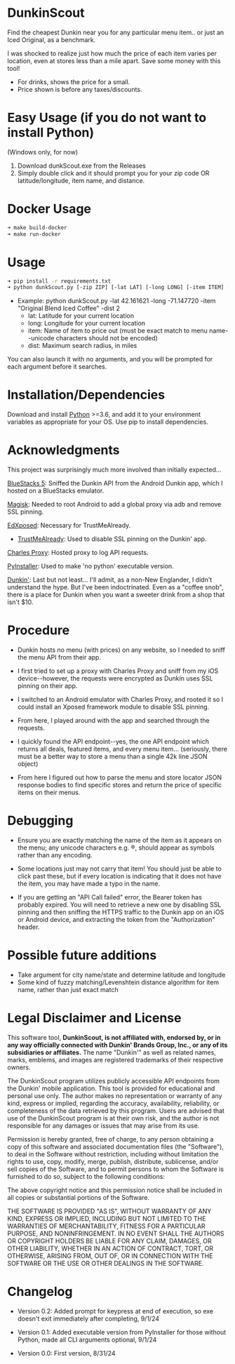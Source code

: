 # DunkinScout
Find the cheapest Dunkin near you for any particular menu item.. or 
just an Iced Original, as a benchmark.

I was shocked to realize just how much the price of each item varies per location,
even at stores less than a mile apart. Save some money with this tool!

- For drinks, shows the price for a small.
- Price shown is before any taxes/discounts.

# Easy Usage (if you do not want to install Python)
(Windows only, for now)
1. Download dunkScout.exe from the Releases
2. Simply double click and it should prompt you for your zip code OR latitude/longitude,
item name, and distance.

# Docker Usage

```sh
➜ make build-docker
➜ make run-docker
```

# Usage
```sh
➜ pip install -r requirements.txt
➜ python dunkScout.py [-zip ZIP] [-lat LAT] [-long LONG] [-item ITEM] [-dist DIST]
```
  * Example: python dunkScout.py -lat 42.161621 -long -71.147720 -item "Original Blend Iced Coffee" -dist 2
    - lat: Latitude for your current location
    - long: Longitude for your current location
    - item: Name of item to price out (must be exact match to menu name--unicode characters should not be encoded)
    - dist: Maximum search radius, in miles
  
You can also launch it with no arguments, and you will be prompted for each argument before it searches.

# Installation/Dependencies
Download and install [Python](https://www.python.org/downloads/) >=3.6, and add it
to your environment variables as appropriate for your OS. Use pip to install dependencies.


# Acknowledgments
This project was surprisingly much more involved than initially expected...

[BlueStacks 5](https://www.bluestacks.com/): Sniffed the Dunkin API from the Android Dunkin app, which I hosted on a BlueStacks emulator.

[Magisk](https://github.com/topjohnwu/Magisk): Needed to root Android to add a global proxy via adb and remove SSL pinning.

[EdXposed](https://github.com/ElderDrivers/EdXposed): Necessary for TrustMeAlready.

* [TrustMeAlready](https://github.com/ViRb3/TrustMeAlready): Used to disable SSL pinning on the Dunkin' app.

[Charles Proxy](https://www.charlesproxy.com/): Hosted proxy to log API requests.

[PyInstaller](https://pyinstaller.org/en/stable/): Used to make 'no python' executable version.

[Dunkin'](https://www.dunkindonuts.com/en): Last but not least... I'll admit, as a non-New Englander, I didn't understand
the hype. But I've been indoctrinated. Even as a "coffee snob", there is a place for Dunkin when you want a sweeter drink from
a shop that isn't $10.

# Procedure
- Dunkin hosts no menu (with prices) on any website, so I needed to sniff the menu API from their app.

- I first tried to set up a proxy with Charles Proxy and sniff from my iOS device--however, the requests were encrypted as Dunkin
uses SSL pinning on their app. 

- I switched to an Android emulator with Charles Proxy, and rooted it so I could install an Xposed framework module to disable SSL pinning. 

- From here, I played around with the app and searched through the requests.

- I quickly found the API endpoint--yes, the one API endpoint which returns all deals, featured items, and every menu item...
(seriously, there must be a better way to store a menu than a single 42k line JSON object)

- From here I figured out how to parse the menu and store locator JSON response bodies to find specific stores and return the price
of specific items on their menus.

# Debugging
- Ensure you are exactly matching the name of the item as it appears on the menu; any unicode characters e.g. ®, should
appear as symbols rather than any encoding.

- Some locations just may not carry that item! You should just be able to click past these, but if every location is indicating
that it does not have the item, you may have made a typo in the name.

- If you are getting an "API Call failed" error, the Bearer token has probably expired. You will need to retrieve a new one by
disabling SSL pinning and then sniffing the HTTPS traffic to the Dunkin app on an iOS or Android device, and extracting the
token from the "Authorization" header.



# Possible future additions 
* Take argument for city name/state and determine latitude and longitude
* Some kind of fuzzy matching/Levenshtein distance algorithm for item name,
rather than just exact match

# Legal Disclaimer and License
This software tool, **DunkinScout, is not affiliated with, endorsed by, or in any way officially connected with Dunkin' Brands Group, Inc., or any of its subsidiaries or affiliates.** The name "Dunkin'" as well as related names, marks, emblems, and images are registered trademarks of their respective owners.

The DunkinScout program utilizes publicly accessible API endpoints from the Dunkin' mobile application. This tool is provided for educational and personal use only. The author makes no representation or warranty of any kind, express or implied, regarding the accuracy, availability, reliability, or completeness of the data retrieved by this program. Users are advised that use of the DunkinScout program is at their own risk, and the author is not responsible for any damages or issues that may arise from its use.

Permission is hereby granted, free of charge, to any person obtaining a copy of this software and associated documentation files (the "Software"), to deal in the Software without restriction, including without limitation the rights to use, copy, modify, merge, publish, distribute, sublicense, and/or sell copies of the Software, and to permit persons to whom the Software is furnished to do so, subject to the following conditions:

The above copyright notice and this permission notice shall be included in all copies or substantial portions of the Software.

THE SOFTWARE IS PROVIDED "AS IS", WITHOUT WARRANTY OF ANY KIND, EXPRESS OR IMPLIED, INCLUDING BUT NOT LIMITED TO THE WARRANTIES OF MERCHANTABILITY, FITNESS FOR A PARTICULAR PURPOSE, AND NONINFRINGEMENT. IN NO EVENT SHALL THE AUTHORS OR COPYRIGHT HOLDERS BE LIABLE FOR ANY CLAIM, DAMAGES, OR OTHER LIABILITY, WHETHER IN AN ACTION OF CONTRACT, TORT, OR OTHERWISE, ARISING FROM, OUT OF, OR IN CONNECTION WITH THE SOFTWARE OR THE USE OR OTHER DEALINGS IN THE SOFTWARE.

# Changelog

- Version 0.2: Added prompt for keypress at end of execution, so exe doesn't
exit immediately after completing, 9/1/24

- Version 0.1: Added executable version from PyInstaller for those
without Python, made all CLI arguments optional, 9/1/24

- Version 0.0: First version, 8/31/24
